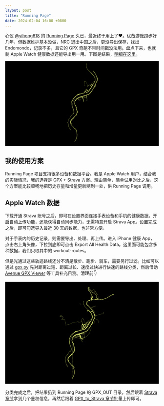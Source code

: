 ```yaml
---
layout: post
title: "Running Page"
date: 2024-02-04 16:00 +0800
---
```


心仪 [@yihong618](https://twitter.com/yihong0618) 的 [Running Page](https://github.com/yihong0618/running_page) 久已，最近终于用上了❤️。优哉游哉跑步好几年，但数据维护基本没做，NRC 退出中国之后，更没导出保存，找出 Endomondo，记录不多，且它的 GPX 奇葩不带时间戳没法用。盘点下来，也就剩 Apple Watch 健康数据还能导出用一用。下图是结果，[明细在这里](https://m.placeless.net/)。

![running page](/files/2024/running_page.png)

## 我的使用方案

Running Page 项目支持很多设备和数据平台。我是 Apple Watch 用户，结合我的实际情况，我的选择是 GPX + Strava 方案。理由简单，简单试用对比之后，这个方案能比较顺畅地把历史存量和增量更新糊到一处，供 Running Page 调用。

## Apple Watch 数据

下载开通 Strava 账号之后，即可在设置界面连接手表设备和手机的健康数据。开启自动上传功能，还能获得自动同步能力，无需特意开启 Strava App。设置完成之后，即可勾选导入最近 30 天的数据，也非常方便。

对于手表内的历史记录，则需要导出、处理、再上传。进入 iPhone 健康 App，点击右上角头像，下拉到底即可点击 Export All Health Data。这里面可能包含多种数据，我们只取其中的 workout-routes。

但是光通过这些轨迹路线还分不清是散步、跑步、骑车，需要另行过滤。比如可以通过 [gpx.py](https://github.com/tkrajina/gpxpy) 先对距离过短、距离过长、速度过快进行快速的路线分类，然后借助 [Avenue GPX Viewer](https://github.com/vincentneo/Avenue-GPX-Viewer) 等工具补充目测。清理前👇

![moving page](/files/2024/moving_page.png)

分类完成之后，把结果扔到 Running Page 的 GPX_OUT 目录，然后跟着 [Strava 章节](https://github.com/yihong0618/running_page?tab=readme-ov-file#strava)拿到几个鉴权信息，再然后跟着 [GPX_to_Strava 章节](https://github.com/yihong0618/running_page?tab=readme-ov-file#gpx_to_strava)批量上传即可。

